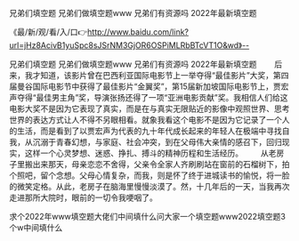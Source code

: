 兄弟们填空题
兄弟们做填空题www
兄弟们有资源吗
2022年最新填空题


《最/新/观/看/入/口👉http://www.baidu.com/link?url=jHz8AcivB1yuSpc8sJSrNM3GjOR6OSPiMLRbBTcVT1O&wd》--

兄弟们填空题
兄弟们做填空题www
兄弟们有资源吗
2022年最新填空题
　　后来，我才知道，该影片曾在巴西利亚国际电影节上一举夺得“最佳影片”大奖，第四届曼谷国际电影节中获得了最佳影片“金翼奖”，第15届新加坡国际电影节上，贾宏声夺得“最佳男主角”奖，导演张扬还得了一项“亚洲电影贡献”奖。我相信人们给这电影大奖不是因为它表现了真实，而是在与真实无限贴近的影像中观照世界、思考世界的表达方式让人不得不另眼相看。就象我看这个电影不是因为它记录了一个人的生活，而是看到了以贾宏声为代表的九十年代成长起来的年轻人在极端中寻找自我，从沉溺于青春幻想，与家庭、社会冲突，到在父母伟大亲情的感召下，回归现实，这样一个心灵梦想、迷惑、挣扎、搏斗的精神历程和生活经历。
　　从老房子里搬出来那天，母亲恋恋不舍得，父亲令全家人齐刷刷站在窗前的石榴树下，拍个照吧，留个念想。父母心情复杂，而我，则是怀了终于进城读书的愉悦，将一脸的微笑定格。从此，老房子在脑海里慢慢淡漠了。然，十几年后的一天，当我再次走进那所大院时，眼前的一切令我哽咽了。





求个2022年www填空题大佬们中间填什么问大家一个填空题www2022填空题3个w中间填什么
